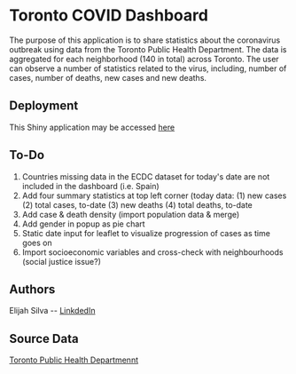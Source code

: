 # Toronto COVID Dashboard

The purpose of this application is to share statistics about the coronavirus outbreak using data from the Toronto Public Health Department. The data is aggregated for each neighborhood (140 in total) across Toronto.
The user can observe a number of statistics related to the virus, including, number of cases, number of deaths, new cases and new deaths.

## Deployment

This Shiny application may be accessed [here](https://elisilva.shinyapps.io/TOcovid/)

## To-Do

1. Countries missing data in the ECDC dataset for today's date are not included in the dashboard (i.e. Spain)
2. Add four summary statistics at top left corner (today data: (1) new cases (2) total cases, to-date (3) new deaths (4) total deaths, to-date
3. Add case & death density (import population data & merge)
4. Add gender in popup as pie chart
5. Static date input for leaflet to visualize progression of cases as time goes on
6. Import socioeconomic variables and cross-check with neighbourhoods (social justice issue?)

## Authors

Elijah Silva -- [LinkdedIn](https://www.linkedin.com/in/elijahsilva/)

## Source Data

[Toronto Public Health Departmennt](https://open.toronto.ca/dataset/covid-19-cases-in-toronto/)
